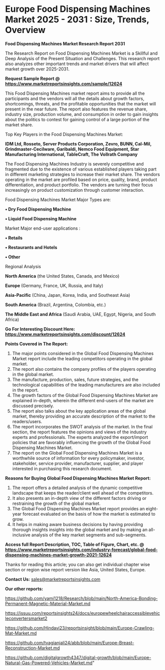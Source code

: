  # Europe Food Dispensing Machines Market 2025 - 2031 : Size, Trends, Overview

<strong>Food Dispensing Machines Market Research Report 2031</strong>

The Research Report on Food Dispensing Machines Market is a Skillful and Deep Analysis of the Present Situation and Challenges. This research report also analyzes other important trends and market drivers that will affect market growth over 2025-2031.

<strong>Request Sample Report @ <a href=https://www.marketreportsinsights.com/sample/12624>https://www.marketreportsinsights.com/sample/12624</a></strong>

This Food Dispensing Machines market report aims to provide all the participants and the vendors will all the details about growth factors, shortcomings, threats, and the profitable opportunities that the market will present in the near future. The report also features the revenue share, industry size, production volume, and consumption in order to gain insights about the politics to contest for gaining control of a large portion of the market share.

Top Key Players in the Food Dispensing Machines Market:

<strong>IDM Ltd, Rosseto, Server Products Corporation, Zevro, BUNN, Cal-Mil, Grindmaster-Cecilware, Garibaldi, Nemco Food Equipment, Star Manufacturing International, TableCraft, The Vollrath Company</strong>

The Food Dispensing Machines Industry is severely competitive and fragmented due to the existence of various established players taking part in different marketing strategies to increase their market share. The vendors operating in the market are profiled based on price, quality, brand, product differentiation, and product portfolio. The vendors are turning their focus increasingly on product customization through customer interaction.

Food Dispensing Machines Market Major Types are:

<strong>• Dry Food Dispensing Machine

• Liquid Food Dispensing Machine</strong>

Market Major end-user applications :

<strong>• Retails

• Restaurants and Hotels

• Other</strong>

Regional Analysis

</u><strong><b>North America</b></strong> (the United States, Canada, and Mexico)

<strong><b>Europe </b></strong>(Germany, France, UK, Russia, and Italy)

<strong><b>Asia-Pacific</b></strong> (China, Japan, Korea, India, and Southeast Asia)

<strong><b>South America</b></strong> (Brazil, Argentina, Colombia, etc.)

<strong><b>The Middle East and Africa</b></strong> (Saudi Arabia, UAE, Egypt, Nigeria, and South Africa)

<strong>Go For Interesting Discount Here: <a href=https://www.marketreportsinsights.com/discount/12624>https://www.marketreportsinsights.com/discount/12624</a></strong>

<strong>Points Covered in The Report:</strong>
<ol>
  <li>The major points considered in the Global Food Dispensing Machines Market report include the leading competitors operating in the global market.</li>
  <li>The report also contains the company profiles of the players operating in the global market.</li>
  <li>The manufacture, production, sales, future strategies, and the technological capabilities of the leading manufacturers are also included in the report.</li>
  <li>The growth factors of the Global Food Dispensing Machines Market are explained in-depth, wherein the different end-users of the market are discussed precisely.</li>
  <li>The report also talks about the key application areas of the global market, thereby providing an accurate description of the market to the readers/users.</li>
  <li>The report incorporates the SWOT analysis of the market. In the final section, the report features the opinions and views of the industry experts and professionals. The experts analyzed the export/import policies that are favorably influencing the growth of the Global Food Dispensing Machines Market.</li>
  <li>The report on the Global Food Dispensing Machines Market is a worthwhile source of information for every policymaker, investor, stakeholder, service provider, manufacturer, supplier, and player interested in purchasing this research document.</li>
</ol>
<strong>Reasons for Buying Global Food Dispensing Machines Market Report:</strong>

<ol>
  <li>The report offers a detailed analysis of the dynamic competitive landscape that keeps the reader/client well ahead of the competitors.</li>
  <li>It also presents an in-depth view of the different factors driving or restraining the growth of the global market.</li>
  <li>The Global Food Dispensing Machines Market report provides an eight-year forecast evaluated on the basis of how the market is estimated to grow.</li>
  <li>It helps in making aware business decisions by having providing thorough insights insights into the global market and by making an all-inclusive analysis of the key market segments and sub-segments.</li>
</ol>
<strong>Access full Report Description, TOC, Table of Figure, Chart, etc. @ <a href=https://www.marketreportsinsights.com/industry-forecast/global-food-dispensing-machines-market-growth-2021-12624>https://www.marketreportsinsights.com/industry-forecast/global-food-dispensing-machines-market-growth-2021-12624</a></strong>


Thanks for reading this article; you can also get individual chapter wise section or region wise report version like Asia, United States, Europe.

<strong>Contact Us:</strong>
sales@marketreportsinsights.com

<strong>Our other reports:</strong>

<a href=https://github.com/yami1218/Research/blob/main/North-America-Bonding-Permanent-Magnetic-Material-Market.md>https://github.com/yami1218/Research/blob/main/North-America-Bonding-Permanent-Magnetic-Material-Market.md</a>

<a href=https://issuu.com/reportsinsights24/docs/europewheelchairaccessiblevehicleconvertersmarket2>https://issuu.com/reportsinsights24/docs/europewheelchairaccessiblevehicleconvertersmarket2</a>

<a href=https://github.com/Hindavi23/reportsinsight/blob/main/Europe-Crawling-Mat-Market.md>https://github.com/Hindavi23/reportsinsight/blob/main/Europe-Crawling-Mat-Market.md</a>

<a href=https://github.com/tyagianjali24/abb/blob/main/Europe-Breast-Reconstruction-Market.md>https://github.com/tyagianjali24/abb/blob/main/Europe-Breast-Reconstruction-Market.md</a>

<a href=https://github.com/digitalgrowth4347/digital-growth/blob/main/Europe-Natural-Gas-Powered-Vehicles-Market.md>https://github.com/digitalgrowth4347/digital-growth/blob/main/Europe-Natural-Gas-Powered-Vehicles-Market.md</a>"
